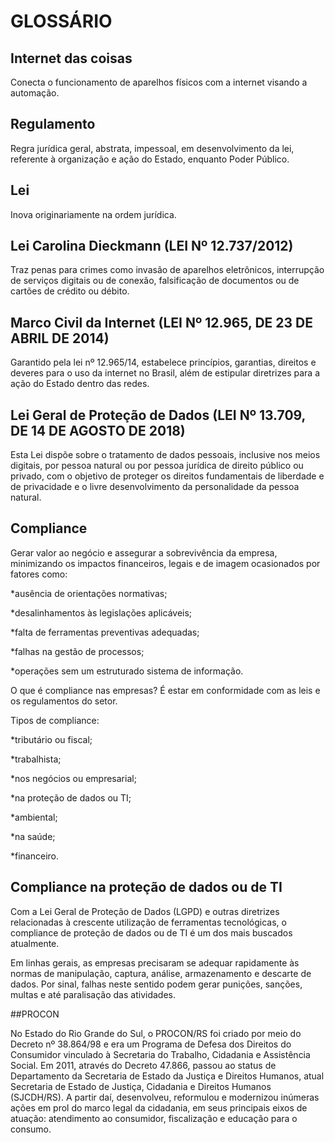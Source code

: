 # GLOSSÁRIO
## Internet das coisas  
Conecta o funcionamento de aparelhos físicos com a internet visando a automação.

## Regulamento  
Regra jurídica geral, abstrata, impessoal, em desenvolvimento da lei, referente à organização e ação do Estado, enquanto Poder Público.

## Lei 
Inova originariamente na ordem jurídica.

## Lei Carolina Dieckmann (LEI Nº 12.737/2012)
Traz penas para crimes como invasão de aparelhos eletrônicos, interrupção de serviços digitais ou de conexão, falsificação de documentos ou de cartões de crédito ou débito.

## Marco Civil da Internet (LEI Nº 12.965, DE 23 DE ABRIL DE 2014)
Garantido pela lei nº 12.965/14, estabelece princípios, garantias, direitos e deveres para o uso da internet no Brasil, além de estipular diretrizes para a ação do Estado dentro das redes.

## Lei Geral de Proteção de Dados (LEI Nº 13.709, DE 14 DE AGOSTO DE 2018)
Esta Lei dispõe sobre o tratamento de dados pessoais, inclusive nos meios digitais, por pessoa natural ou por pessoa jurídica de direito público ou privado, com o objetivo de proteger os direitos fundamentais de liberdade e de privacidade e o livre desenvolvimento da personalidade da pessoa natural.

## Compliance
Gerar valor ao negócio e assegurar a sobrevivência da empresa, minimizando os impactos financeiros, legais e de imagem ocasionados por fatores como:

*ausência de orientações normativas;

*desalinhamentos às legislações aplicáveis;

*falta de ferramentas preventivas adequadas;

*falhas na gestão de processos;

*operações sem um estruturado sistema de informação.

O que é compliance nas empresas?
É estar em conformidade com as leis e os regulamentos do setor.

Tipos de compliance:

*tributário ou fiscal;

*trabalhista;

*nos negócios ou empresarial;

*na proteção de dados ou TI;

*ambiental;

*na saúde; 

*financeiro.

## Compliance na proteção de dados ou de TI

Com a Lei Geral de Proteção de Dados (LGPD) e outras diretrizes relacionadas à crescente utilização de ferramentas tecnológicas, o compliance de proteção de dados ou de TI é um dos mais buscados atualmente.

Em linhas gerais, as empresas precisaram se adequar rapidamente às normas de manipulação, captura, análise, armazenamento e descarte de dados. Por sinal, falhas neste sentido podem gerar punições, sanções, multas e até paralisação das atividades.

##PROCON

No Estado do Rio Grande do Sul, o PROCON/RS foi criado por meio do Decreto nº 38.864/98 e era um Programa de Defesa dos Direitos do Consumidor vinculado à Secretaria do Trabalho, Cidadania e Assistência Social. Em 2011, através do Decreto 47.866, passou ao status de Departamento da Secretaria de Estado da Justiça e Direitos Humanos, atual Secretaria de Estado de Justiça, Cidadania e Direitos Humanos (SJCDH/RS). A partir daí, desenvolveu, reformulou e modernizou inúmeras ações em prol do marco legal da cidadania, em seus principais eixos de atuação: atendimento ao consumidor, fiscalização e educação para o consumo.
